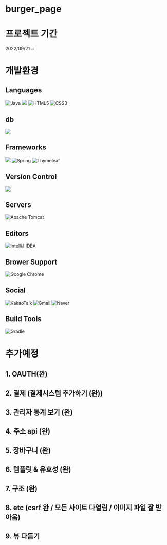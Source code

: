 # burger_page

# 프로젝트 기간 
  2022/09/21 ~ 

# 개발환경

## Languages
![Java](https://img.shields.io/badge/java-%23ED8B00.svg?style=for-the-badge&logo=java&logoColor=white) <img src="https://img.shields.io/badge/javascript-F7DF1E?style=for-the-badge&logo=javascript&logoColor=black"> ![HTML5](https://img.shields.io/badge/html5-%23E34F26.svg?style=for-the-badge&logo=html5&logoColor=white) ![CSS3](https://img.shields.io/badge/css3-%231572B6.svg?style=for-the-badge&logo=css3&logoColor=white)

## db
<img src="https://img.shields.io/badge/mysql-4479A1?style=for-the-badge&logo=mysql&logoColor=white">

## Frameworks
<img src="https://img.shields.io/badge/bootstrap-7952B3?style=for-the-badge&logo=bootstrap&logoColor=white"> ![Spring](https://img.shields.io/badge/spring-%236DB33F.svg?style=for-the-badge&logo=spring&logoColor=white) ![Thymeleaf](https://img.shields.io/badge/Thymeleaf-%23005C0F.svg?style=for-the-badge&logo=Thymeleaf&logoColor=white)

## Version Control
<img src="https://img.shields.io/badge/github-181717?style=for-the-badge&logo=github&logoColor=white">

##  Servers
![Apache Tomcat](https://img.shields.io/badge/apache%20tomcat-%23F8DC75.svg?style=for-the-badge&logo=apache-tomcat&logoColor=black)

## Editors
![IntelliJ IDEA](https://img.shields.io/badge/IntelliJIDEA-000000.svg?style=for-the-badge&logo=intellij-idea&logoColor=white)

## Brower Support
![Google Chrome](https://img.shields.io/badge/Google%20Chrome-4285F4?style=for-the-badge&logo=GoogleChrome&logoColor=white)

## Social
![KakaoTalk](https://img.shields.io/badge/kakaotalk-ffcd00.svg?style=for-the-badge&logo=kakaotalk&logoColor=000000) ![Gmail](https://img.shields.io/badge/Gmail-D14836?style=for-the-badge&logo=gmail&logoColor=white) ![Naver](https://img.shields.io/badge/Naver-00C300?style=for-the-badge&logo=naver&logoColor=white)

## Build Tools
![Gradle](https://img.shields.io/badge/Gradle-02303A.svg?style=for-the-badge&logo=Gradle&logoColor=white)

# 추가예정
## 1. OAUTH(완)
## 2. 결제 (결제시스템 추가하기 (완))
## 3. 관리자 통계 보기 (완)
## 4. 주소 api (완)
## 5. 장바구니 (완)
## 6. 템플릿 & 유효성 (완)
## 7. 구조 (완)
## 8. etc (csrf 완 / 모든 사이트 다열림 / 이미지 파일 잘 받아옴)
## 9. 뷰 다듬기
